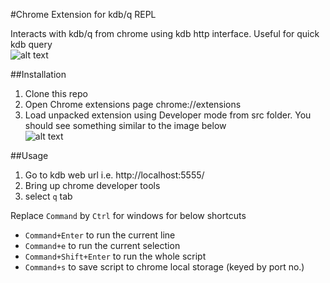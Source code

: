 #Chrome Extension for kdb/q REPL

Interacts with kdb/q from chrome using kdb http interface. Useful for quick kdb query  
![alt text](https://raw.github.com/komsit37/chrome-devtools-q/master/images/screenshot2.png "Screenshot")

##Installation

1. Clone this repo  
2. Open Chrome extensions page chrome://extensions  
3. Load unpacked extension using Developer mode from src folder. You should see something similar to the image below  
![alt text](https://raw.github.com/komsit37/chrome-devtools-q/master/images/screenshot1.png "Chrome Extension")


##Usage

   1. Go to kdb web url i.e. http://localhost:5555/  
   2. Bring up chrome developer tools  
   3. select `q` tab  
   
   Replace `Command` by `Ctrl` for windows for below shortcuts  
   
   * `Command+Enter` to run the current line  
   * `Command+e` to run the current selection  
   * `Command+Shift+Enter` to run the whole script  
   * `Command+s` to save script to chrome local storage (keyed by port no.)  
   
